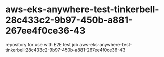 # aws-eks-anywhere-test-tinkerbell-28c433c2-9b97-450b-a881-267ee4f0ce36-43
repository for use with E2E test job aws-eks-anywhere-test-tinkerbell:28c433c2-9b97-450b-a881-267ee4f0ce36-43

